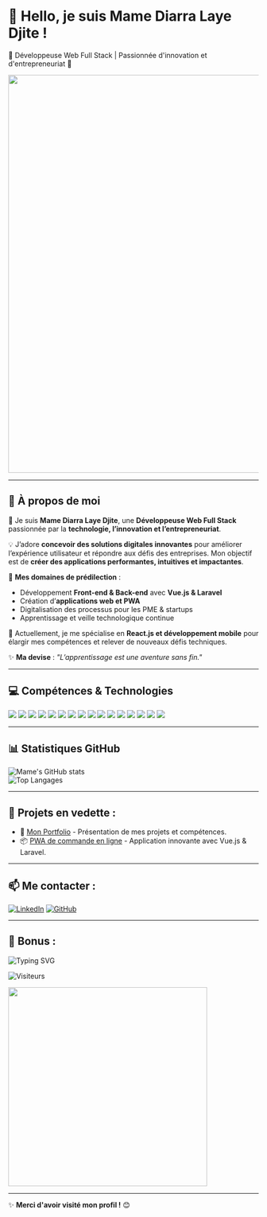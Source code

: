 # 👋 Hello, je suis Mame Diarra Laye Djite !  
🌱 Développeuse Web Full Stack | Passionnée d'innovation et d'entrepreneuriat 🚀  

<img src="https://i.imgur.com/qIQTXrI.png" width="800">

 <!-- Remplace par l'URL de ta bannière si tu en as une -->

---

## 🧐 À propos de moi  
👋 Je suis **Mame Diarra Laye Djite**, une **Développeuse Web Full Stack** passionnée par la **technologie, l’innovation et l’entrepreneuriat**.  

💡 J’adore **concevoir des solutions digitales innovantes** pour améliorer l’expérience utilisateur et répondre aux défis des entreprises. Mon objectif est de **créer des applications performantes, intuitives et impactantes**.  

🚀 **Mes domaines de prédilection** :  
- Développement **Front-end & Back-end** avec **Vue.js & Laravel**  
- Création d’**applications web et PWA**  
- Digitalisation des processus pour les PME & startups  
- Apprentissage et veille technologique continue  

🎯 Actuellement, je me spécialise en **React.js et développement mobile** pour élargir mes compétences et relever de nouveaux défis techniques.  

✨ **Ma devise** : *"L’apprentissage est une aventure sans fin."*  
 

---

## 💻 Compétences & Technologies  

<p>
  <img src="https://img.shields.io/badge/PHP-777BB4?style=for-the-badge&logo=php&logoColor=white" />
  <img src="https://img.shields.io/badge/Python-3776AB?style=for-the-badge&logo=python&logoColor=white" />
  <img src="https://img.shields.io/badge/Java-007396?style=for-the-badge&logo=java&logoColor=white" />
  <img src="https://img.shields.io/badge/C-A8B9CC?style=for-the-badge&logo=c&logoColor=white" />
  <img src="https://img.shields.io/badge/C++-00599C?style=for-the-badge&logo=c%2B%2B&logoColor=white" />
  <img src="https://img.shields.io/badge/Vue.js-4FC08D?style=for-the-badge&logo=vue.js&logoColor=white" />
  <img src="https://img.shields.io/badge/React-61DAFB?style=for-the-badge&logo=react&logoColor=black" />
  <img src="https://img.shields.io/badge/Bootstrap-7952B3?style=for-the-badge&logo=bootstrap&logoColor=white" />
  <img src="https://img.shields.io/badge/Laravel-FF2D20?style=for-the-badge&logo=laravel&logoColor=white" />
  <img src="https://img.shields.io/badge/PostgreSQL-336791?style=for-the-badge&logo=postgresql&logoColor=white" />
  <img src="https://img.shields.io/badge/MySQL-4479A1?style=for-the-badge&logo=mysql&logoColor=white" />
  <img src="https://img.shields.io/badge/Postman-FF6C37?style=for-the-badge&logo=postman&logoColor=white" />
  <img src="https://img.shields.io/badge/Mailtrap-000000?style=for-the-badge&logo=mailtrap&logoColor=white" />
  <img src="https://img.shields.io/badge/WordPress-21759B?style=for-the-badge&logo=wordpress&logoColor=white" />
  <img src="https://img.shields.io/badge/Git-F05032?style=for-the-badge&logo=git&logoColor=white" />
  <img src="https://img.shields.io/badge/GitHub-181717?style=for-the-badge&logo=github&logoColor=white" />
</p> 


---

## 📊 Statistiques GitHub  
![Mame's GitHub stats](https://github-readme-stats.vercel.app/api?username=MameDiarraLayeDjite&show_icons=true&theme=radical)  
![Top Langages](https://github-readme-stats.vercel.app/api/top-langs/?username=MameDiarraLayeDjite&layout=compact&theme=radical)

---

## 💼 Projets en vedette :
- 🚀 [Mon Portfolio](https://mamediarratech.great-site.net/) - Présentation de mes projets et compétences.
- 📦 [PWA de commande en ligne](https://github.com/MameDiarraLayeDjite/commande-pwa) - Application innovante avec Vue.js & Laravel.

---

## 📫 Me contacter :
[![LinkedIn](https://img.shields.io/badge/-LinkedIn-blue?style=flat-square&logo=Linkedin&logoColor=white)](https://www.linkedin.com/in/mame-diarra-laye-djit%C3%A9-319565345/)
[![GitHub](https://img.shields.io/badge/-GitHub-181717?style=flat-square&logo=github&logoColor=white)](https://github.com/MameDiarraLayeDjite)

---

## 🎨 Bonus :
![Typing SVG](https://readme-typing-svg.herokuapp.com?color=%2336BCF7&lines=Développeuse+Web+Full+Stack;Passionnée+par+la+technologie;En+apprentissage+continu!)

![Visiteurs](https://visitor-badge.laobi.icu/badge?page_id=MameDiarraLayeDjite.MameDiarraLayeDjite)

<img src="https://media.giphy.com/media/QTfX9Ejfra3ZmNxh6B/giphy.gif" width="400">

---

✨ **Merci d'avoir visité mon profil !** 😊  
